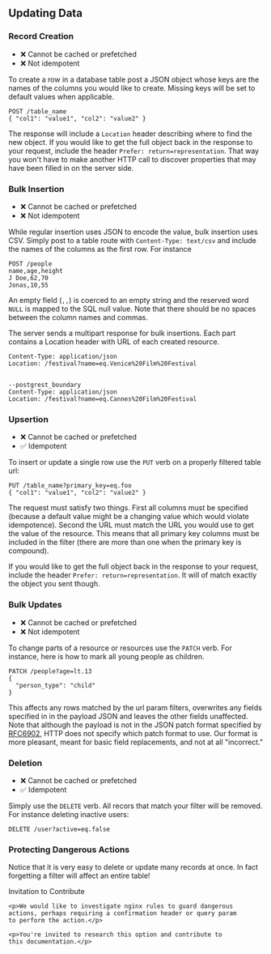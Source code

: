 ## Updating Data

### Record Creation

* ❌ Cannot be cached or prefetched
* ❌ Not idempotent

To create a row in a database table post a JSON object whose keys
are the names of the columns you would like to create. Missing keys
will be set to default values when applicable.

```HTTP
POST /table_name
{ "col1": "value1", "col2": "value2" }
```

The response will include a `Location` header describing where to
find the new object. If you would like to get the full object back
in the response to your request, include the header `Prefer:
return=representation`. That way you won't have to make another
HTTP call to discover properties that may have been filled in on
the server side.

### Bulk Insertion

* ❌ Cannot be cached or prefetched
* ❌ Not idempotent

While regular insertion uses JSON to encode the value, bulk insertion
uses CSV. Simply post to a table route with `Content-Type: text/csv`
and include the names of the columns as the first row. For instance

```HTTP
POST /people
name,age,height
J Doe,62,70
Jonas,10,55
```

An empty field (`,,`) is coerced to an empty string and the reserved
word `NULL` is mapped to the SQL null value. Note that there should
be no spaces between the column names and commas.

The server sends a multipart response for bulk insertions. Each part
contains a Location header with URL of each created resource.

```HTTP
Content-Type: application/json
Location: /festival?name=eq.Venice%20Film%20Festival


--postgrest_boundary
Content-Type: application/json
Location: /festival?name=eq.Cannes%20Film%20Festival
```

### Upsertion

* ❌ Cannot be cached or prefetched
* ✅ Idempotent

To insert or update a single row use the `PUT` verb on a properly
filtered table url:

```HTTP
PUT /table_name?primary_key=eq.foo
{ "col1": "value1", "col2": "value2" }
```

The request must satisfy two things. First all columns must be
specified (because a default value might be a changing value which
would violate idempotence). Second the URL must match the URL you
would use to get the value of the resource. This means that all
primary key columns must be included in the filter (there are more
than one when the primary key is compound).

If you would like to get the full object back in the response to
your request, include the header `Prefer: return=representation`.
It will of match exactly the object you sent though.

### Bulk Updates

* ❌ Cannot be cached or prefetched
* ❌ Not idempotent

To change parts of a resource or resources use the `PATCH` verb.
For instance, here is how to mark all young people as children.

```HTTP
PATCH /people?age=lt.13
{
  "person_type": "child"
}
```

This affects any rows matched by the url param filters, overwrites
any fields specified in in the payload JSON and leaves the other
fields unaffected. Note that although the payload is not in the
JSON patch format specified by
[RFC6902](https://tools.ietf.org/html/rfc6902), HTTP does not specify
which patch format to use. Our format is more pleasant, meant for
basic field replacements, and not at all "incorrect."

### Deletion

* ❌ Cannot be cached or prefetched
* ✅ Idempotent

Simply use the `DELETE` verb. All recors that match your filter
will be removed. For instance deleting inactive users:

```HTTP
DELETE /user?active=eq.false
```

### Protecting Dangerous Actions

Notice that it is very easy to delete or update many records at
once. In fact forgetting a filter will affect an entire table!


<div class="admonition warning">
    <p class="admonition-title">Invitation to Contribute</p>

    <p>We would like to investigate nginx rules to guard dangerous
    actions, perhaps requiring a confirmation header or query param
    to perform the action.</p>

    <p>You're invited to research this option and contribute to
    this documentation.</p>
</div>
